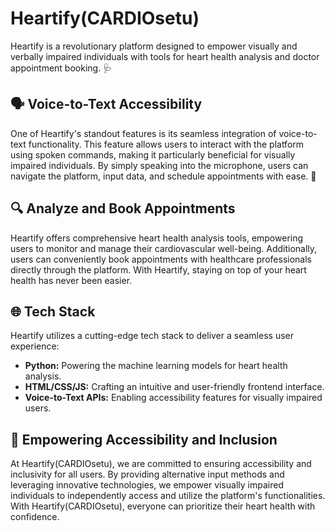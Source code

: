 #  Heartify(CARDIOsetu) 

Heartify is a revolutionary platform designed to empower visually and verbally impaired individuals with tools for heart health analysis and doctor appointment booking. 🩺

## 🗣️ Voice-to-Text Accessibility

One of Heartify's standout features is its seamless integration of voice-to-text functionality. This feature allows users to interact with the platform using spoken commands, making it particularly beneficial for visually impaired individuals. By simply speaking into the microphone, users can navigate the platform, input data, and schedule appointments with ease. 🎤

## 🔍 Analyze and Book Appointments

Heartify offers comprehensive heart health analysis tools, empowering users to monitor and manage their cardiovascular well-being. Additionally, users can conveniently book appointments with healthcare professionals directly through the platform. With Heartify, staying on top of your heart health has never been easier. 

## 🌐 Tech Stack

Heartify utilizes a cutting-edge tech stack to deliver a seamless user experience:

- **Python:** Powering the machine learning models for heart health analysis.
- **HTML/CSS/JS:** Crafting an intuitive and user-friendly frontend interface.
- **Voice-to-Text APIs:** Enabling accessibility features for visually impaired users.

## 🚀 Empowering Accessibility and Inclusion

At Heartify(CARDIOsetu), we are committed to ensuring accessibility and inclusivity for all users. By providing alternative input methods and leveraging innovative technologies, we empower visually impaired individuals to independently access and utilize the platform's functionalities. With Heartify(CARDIOsetu), everyone can prioritize their heart health with confidence. 



